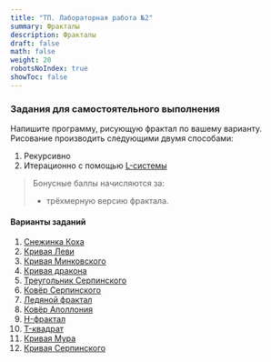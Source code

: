 ```yaml
---
title: "ТП. Лабораторная работа №2"
summary: Фракталы
description: Фракталы
draft: false
math: false
weight: 20
robotsNoIndex: true
showToc: false
---
```

### Задания для самостоятельного выполнения

Напишите программу, рисующую фрактал по вашему варианту. Рисование производить следующими двумя способами:
1. Рекурсивно
2. Итерационно с помощью [L-системы](https://ru.wikipedia.org/wiki/L-%D1%81%D0%B8%D1%81%D1%82%D0%B5%D0%BC%D0%B0)

> Бонусные баллы начисляются за:
> * трёхмерную версию фрактала.


#### Варианты заданий

1. [Снежинка Коха](https://ru.wikipedia.org/wiki/%D0%9A%D1%80%D0%B8%D0%B2%D0%B0%D1%8F_%D0%9A%D0%BE%D1%85%D0%B0)
2. [Кривая Леви](https://ru.wikipedia.org/wiki/%D0%9A%D1%80%D0%B8%D0%B2%D0%B0%D1%8F_%D0%9B%D0%B5%D0%B2%D0%B8)
3. [Кривая Минковского](https://ru.wikipedia.org/wiki/%D0%9A%D1%80%D0%B8%D0%B2%D0%B0%D1%8F_%D0%9C%D0%B8%D0%BD%D0%BA%D0%BE%D0%B2%D1%81%D0%BA%D0%BE%D0%B3%D0%BE)
4. [Кривая дракона](https://ru.wikipedia.org/wiki/%D0%9A%D1%80%D0%B8%D0%B2%D0%B0%D1%8F_%D0%B4%D1%80%D0%B0%D0%BA%D0%BE%D0%BD%D0%B0)
5. [Треугольник Серпинского](https://ru.wikipedia.org/wiki/%D0%A2%D1%80%D0%B5%D1%83%D0%B3%D0%BE%D0%BB%D1%8C%D0%BD%D0%B8%D0%BA_%D0%A1%D0%B5%D1%80%D0%BF%D0%B8%D0%BD%D1%81%D0%BA%D0%BE%D0%B3%D0%BE)
6. [Ковёр Серпинского](https://ru.wikipedia.org/wiki/%D0%9A%D0%BE%D0%B2%D1%91%D1%80_%D0%A1%D0%B5%D1%80%D0%BF%D0%B8%D0%BD%D1%81%D0%BA%D0%BE%D0%B3%D0%BE)
7. [Ледяной фрактал](https://server.179.ru/wiki/?page=Informatika/Arxiv/20_11/7B/20_11_04_04/Ledjanojj_Treugol%27nyjj_Fraktal)
8. [Ковёр Аполлония](https://ru.wikipedia.org/wiki/%D0%9A%D0%BE%D0%B2%D1%91%D1%80_%D0%90%D0%BF%D0%BE%D0%BB%D0%BB%D0%BE%D0%BD%D0%B8%D1%8F)
9. [H-фрактал](https://elementy.ru/posters/fractals/H-fractal)
10. [T-квадрат](https://en.wikipedia.org/wiki/T-square_(fractal))
11. [Кривая Мура](https://ru.wikipedia.org/wiki/%D0%9A%D1%80%D0%B8%D0%B2%D0%B0%D1%8F_%D0%9C%D1%83%D1%80%D0%B0)
12. [Кривая Серпинского](https://en.wikipedia.org/wiki/Sierpi%C5%84ski_curve)
